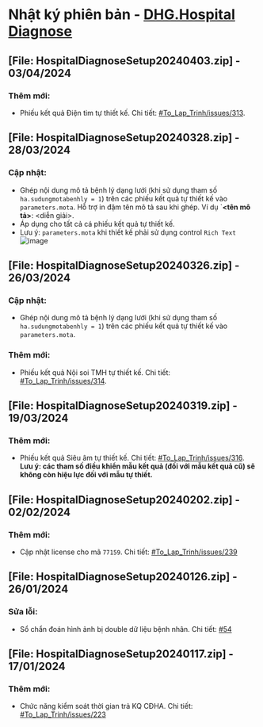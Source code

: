 # Nhật ký phiên bản - [DHG.Hospital Diagnose](https://gofile.me/78TQg/fojJj2ctv)

## [File: HospitalDiagnoseSetup20240403.zip] - 03/04/2024
### Thêm mới:
- Phiếu kết quả Điện tim tự thiết kế. Chi tiết: [#To_Lap_Trinh/issues/313](https://github.com/dh-hos/To_Lap_Trinh/issues/313).

## [File: HospitalDiagnoseSetup20240328.zip] - 28/03/2024
### Cập nhật:
- Ghép nội dung mô tả bệnh lý dạng lưới (khi sử dụng tham số `ha.sudungmotabenhly = 1`) trên các phiếu kết quả tự thiết kế vào `parameters.mota`. Hỗ trợ in đậm tên mô tả sau khi ghép. Ví dụ `**<tên mô tả>**: <diễn giải>.
- Áp dụng cho tất cả cá phiếu kết quả tự thiết kế.
- Lưu ý: `parameters.mota` khi thiết kế phải sử dụng control `Rich Text`
![image](https://github.com/dh-hos/dhg.hospitaldiagnose/assets/112069710/6d0853b5-18bb-44ce-aafd-28695b83d05f)

## [File: HospitalDiagnoseSetup20240326.zip] - 26/03/2024
### Cập nhật:
- Ghép nội dung mô tả bệnh lý dạng lưới (khi sử dụng tham số `ha.sudungmotabenhly = 1`) trên các phiếu kết quả tự thiết kế vào `parameters.mota`.

### Thêm mới:
- Phiếu kết quả Nội soi TMH tự thiết kế. Chi tiết: [#To_Lap_Trinh/issues/314](https://github.com/dh-hos/To_Lap_Trinh/issues/314).

## [File: HospitalDiagnoseSetup20240319.zip] - 19/03/2024
### Thêm mới:
- Phiếu kết quả Siêu âm tự thiết kế. Chi tiết: [#To_Lap_Trinh/issues/316](https://github.com/dh-hos/To_Lap_Trinh/issues/316). **Lưu ý: các tham số điều khiển mẫu kết quả (đối với mẫu kết quả cũ) sẽ không còn hiệu lực đối với mẫu tự thiết.**

## [File: HospitalDiagnoseSetup20240202.zip] - 02/02/2024
### Thêm mới:
- Cập nhật license cho mã `77159`. Chi tiết: [#To_Lap_Trinh/issues/239](https://github.com/dh-hos/To_Lap_Trinh/issues/239)

## [File: HospitalDiagnoseSetup20240126.zip] - 26/01/2024
### Sửa lỗi:
- Sổ chẩn đoán hình ảnh bị double dữ liệu bệnh nhân. Chi tiết: [#54](https://github.com/dh-hos/dhg.hospitaldiagnose/issues/54)

## [File: HospitalDiagnoseSetup20240117.zip] - 17/01/2024
### Thêm mới:
- Chức năng kiểm soát thời gian trả KQ CĐHA. Chi tiết: [#To_Lap_Trinh/issues/223](https://github.com/dh-hos/To_Lap_Trinh/issues/223)
